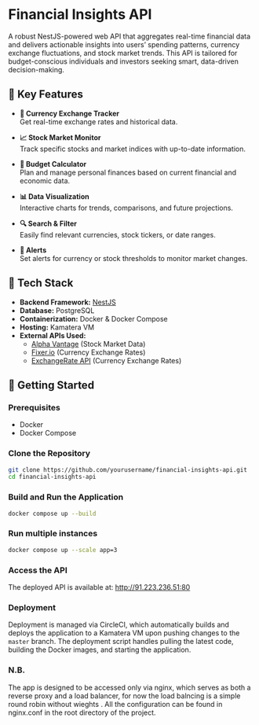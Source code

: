 # Financial Insights API

A robust NestJS-powered web API that aggregates real-time financial data and delivers actionable insights into users’ spending patterns, currency exchange fluctuations, and stock market trends. This API is tailored for budget-conscious individuals and investors seeking smart, data-driven decision-making.

## 🌟 Key Features

- **💱 Currency Exchange Tracker**  
  Get real-time exchange rates and historical data.

- **📈 Stock Market Monitor**  
  Track specific stocks and market indices with up-to-date information.

- **🧮 Budget Calculator**  
  Plan and manage personal finances based on current financial and economic data.

- **📊 Data Visualization**  
  Interactive charts for trends, comparisons, and future projections.

- **🔍 Search & Filter**  
  Easily find relevant currencies, stock tickers, or date ranges.

- **🚨 Alerts**  
  Set alerts for currency or stock thresholds to monitor market changes.

## 🔧 Tech Stack

- **Backend Framework:** [NestJS](https://nestjs.com)  
- **Database:** PostgreSQL  
- **Containerization:** Docker & Docker Compose  
- **Hosting:** Kamatera VM  
- **External APIs Used:**
  - [Alpha Vantage](https://www.alphavantage.co) (Stock Market Data)
  - [Fixer.io](https://fixer.io) (Currency Exchange Rates)
  - [ExchangeRate API](https://app.exchangerate-api.com) (Currency Exchange Rates)

## 🚀 Getting Started

### Prerequisites

- Docker
- Docker Compose

### Clone the Repository

```bash
git clone https://github.com/yourusername/financial-insights-api.git
cd financial-insights-api
```

### Build and Run the Application

```bash
docker compose up --build
```
### Run multiple instances

```bash
docker compose up --scale app=3
```
### Access the API

The deployed API is available at: http://91.223.236.51:80

### Deployment
  
Deployment is managed via CircleCI, which automatically builds and deploys the application to a Kamatera VM upon pushing changes to the `master` branch. The deployment script handles pulling the latest code, building the Docker images, and starting the application.

### N.B.
The app is designed to be accessed only via nginx, which serves as both a reverse proxy and a load balancer, for now the load balncing is a simple round robin without wieghts . All the configuration can be found in nginx.conf in the root directory of the project.
